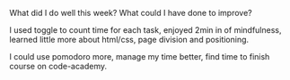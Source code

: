 What did I do well this week?
What could I have done to improve?


I used toggle to count time for each task, enjoyed 2min in of mindfulness, learned little more about html/css, page division and positioning.


I could use pomodoro more, manage my time better, find time to finish course on code-academy.

